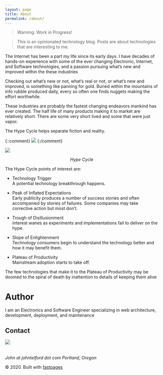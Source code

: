 ```yaml
---
layout: page
title: About
permalink: /about/
---
```


> Warning: Work in Progress!

> This is an opinionated technology blog. Posts are about technologies that are interesting to me.

The Internet has been a part my life since its early days. I have decades of hands-on experience  with some of the ever changing Electronic, Internet, and Software technologies,  and a passion pursuing what’s new and improved within the these industries

Checking out what’s new or not, what’s real or not, or what’s new and improved,  is something like panning for gold. Buried within the mountains of info rubble produced daily, every so often one finds nuggets making the effort worthwhile.

These industries are probably the fastest changing endeavors mankind has ever created. The half life of many  products making it to market are relatively short. There are some very short lived  and some that were just vapor. 

The Hype Cycle helps separate fiction and reality.

{::comment}
![]({{site.baseurl}}/images/HypeCycle.png )
{:/comment}


<img  src="{{site.baseurl}}/images/HypeCycle.png" />

<p style="text-align: center;">
    <em>Hype Cycle</em>
</p>

The  Hype Cycle points of interest   are:

- Technology Trigger  
A potential technology breakthrough happens.

- Peak of Inflated Expectations   
Early publicity produces a number of success stories and often accompanied by stories of failures. Some companies may take corrective action but most don’t.

- Trough of Disillusionment  
Interest wanes as experiments and implementations fail to deliver on the hype.

- Slope of Enlightenment  
Technology consumers begin to understand the technology better and how it may benefit them.

- Plateau of Productivity  
Mainstream adoption starts to take off.

The few technologies that make it to the Plateau of Productivity may be doomed  to the spiral of death by inattention to details of keeping them alive

# Author

I am an Electronics and Software Engineer specializing in web architecture, development, deployment, and maintenance

## Contact

<img align="left" src="{{site.baseurl}}/images/mugShot.png" />
 <br>
 <br>
 <br>

<em>
    John at johntelford dot com  
    Portland, Oregon
</em>

© 2020. Built with [fastpages](https://fastpages.fast.ai)
